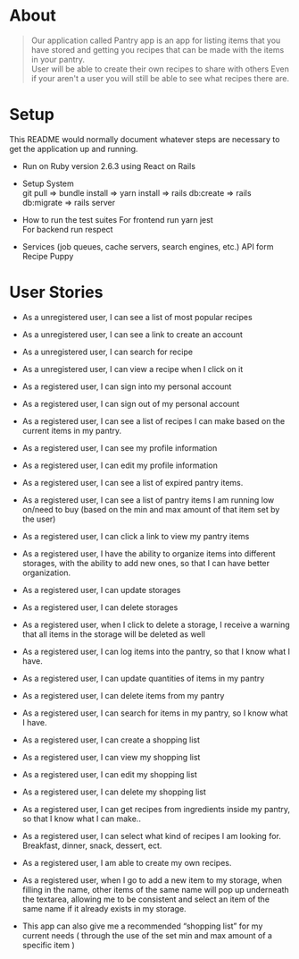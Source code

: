 # About

> Our application called Pantry app is an app for listing items that you have stored and getting you recipes that can be made with the items in your pantry.  
> User will be able to create their own recipes to share with others
> Even if your aren't a user you will still be able to see what recipes there are.

# Setup

This README would normally document whatever steps are necessary to get the
application up and running.

* Run on Ruby version 2.6.3 using React on Rails

* Setup System  
     git pull => bundle install => yarn install => rails db:create => rails db:migrate => rails server

* How to run the test suites
    For frontend run yarn jest   
    For backend run respect

* Services (job queues, cache servers, search engines, etc.)
    API form Recipe Puppy  

# User Stories  

* As a unregistered user, I can see a list of most popular recipes  

* As a unregistered user, I can see a link to create an account  

* As a unregistered user, I can search for recipe   

* As a unregistered user, I can view a recipe when I click on it  

* As a registered user, I can sign into my personal account   

* As a registered user, I can sign out of my personal account  

* As a registered user, I can see a list of recipes I can make based on the current items in my pantry.  

* As a registered user, I can see my profile information   

* As a registered user, I can edit my profile information  

* As a registered user, I can see a list of expired pantry items.  

* As a registered user, I can see a list of pantry items I am running low on/need to buy (based on the min and max amount of that item set by the user)  

* As a registered user, I can click a link to view my pantry items   

* As a registered user, I have the ability to organize items into different storages, with the ability to add new ones, so that I can have better organization.  

* As a registered user, I can update storages  

* As a registered user, I can delete storages  

* As a registered user, when I click to delete a storage, I receive a warning that all items in the storage will be deleted as well  

* As a registered user, I can log items into the pantry, so that I know what I have.  

* As a registered user, I can update quantities of items in my pantry  

* As a registered user, I can delete items from my pantry  

* As a registered user, I can search for items in my pantry, so I know what I have.  

* As a registered user, I can create a shopping list  

* As a registered user, I can view my shopping list  

* As a registered user, I can edit my shopping list  

* As a registered user, I can delete my shopping list  

* As a registered user, I can get recipes from ingredients inside my pantry, so that I know what I can make..  

* As a registered user, I can select what kind of recipes I am looking for. Breakfast, dinner, snack, dessert, ect.  

* As a  registered user, I am able to create my own recipes.  

* As a registered user, when I go to add a new item to my storage, when filling in the name, other items of the same name will pop up underneath the textarea, allowing me to be consistent and select an item of the same name if it already exists in my storage.   

* This app can also give me a recommended “shopping list” for my current needs ( through the use of the set min and max amount of a specific item )
